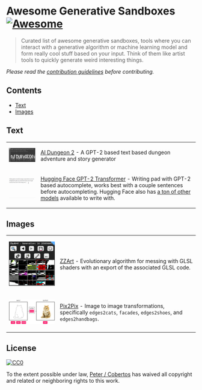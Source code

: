 # Awesome Generative Sandboxes [![Awesome](https://cdn.rawgit.com/sindresorhus/awesome/d7305f38d29fed78fa85652e3a63e154dd8e8829/media/badge.svg)](https://github.com/sindresorhus/awesome)

> Curated list of awesome generative sandboxes, tools where you can interact with a generative algorithm or machine learning model and form really cool stuff based on your input. Think of them like artist tools to quickly generate weird interesting things.

*Please read the [contribution guidelines](CONTRIBUTING.MD) before contributing.*

## Contents

- [Text](#text)
- [Images](#images)

## Text

<table><tbody>
<tr><td>

![AIDungeon ASCII Logo](media/aidungeon.png)

</td><td>

[AI Dungeon 2](https://colab.research.google.com/github/nickwalton/AIDungeon/blob/ab5a67fdcda4f20651d3158d8a822d1bbf699f2b/AIDungeon_2.ipynb) - A GPT-2 based text based dungeon adventure and story generator

</td></tr>
<tr><td>

![Hugging Face Transformer demo](media/huggingFace.gif)

</td><td>

[Hugging Face GPT-2 Transformer](https://transformer.huggingface.co/doc/gpt2-large) - Writing pad with GPT-2 based autocomplete, works best with a couple sentences before autocompleting. Hugging Face also has [a ton of other models](https://transformer.huggingface.co/) available to write with.

</td></tr>
</tbody></table>

## Images

<table><tbody>
<tr><td>

![ZZArt Screenshot showing UI interface](media/zzart.png)

</td><td>

[ZZArt](http://zzart.3d2k.com/) - Evolutionary algorithm for messing with GLSL shaders with an export of the associated GLSL code.

</td></tr>
<tr><td>

![Pix2Pix Demo](media/edges2cats.png)

</td><td>

[Pix2Pix](https://affinelayer.com/pixsrv/) - Image to image transformations, specifically `edges2cats`, `facades`, `edges2shoes`, and `edges2handbags`.

</td></tr>
</tbody></table>

## License

[![CC0](http://mirrors.creativecommons.org/presskit/buttons/88x31/svg/cc-zero.svg)](https://creativecommons.org/publicdomain/zero/1.0/)

To the extent possible under law, [Peter / Cobertos](http://cobertos.com) has waived all copyright and related or neighboring rights to this work.
